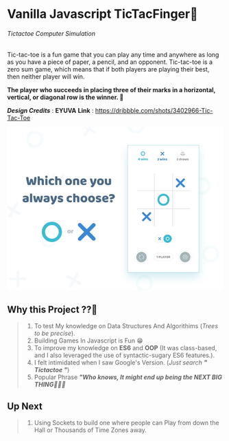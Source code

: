 # Vanilla Javascript TicTacFinger🖕
###### Tictactoe Computer Simulation

Tic-tac-toe is a fun game that you can play any time and anywhere as long as you have a piece of paper, a pencil, and an opponent. Tic-tac-toe is a zero sum game, which means that if both players are playing their best, then neither player will win.

**The player who succeeds in placing three of their marks in a horizontal, vertical, or diagonal row is the winner. 💯**

**_Design Credits_** : **EYUVA**
**Link** : https://dribbble.com/shots/3402966-Tic-Tac-Toe

![alt text](https://raw.githubusercontent.com/adeyinkaezra123/TicTacFinger-/main/TicTacToe/src/images/a859ab9b83820b35cf9d6de4dd1f4c38.webp)



## Why this Project ??🤔
> 1. To test My knowledge on Data Structures And Algorithims (_Trees to be precise_).
> 2. Building Games In Javascript is Fun 😁
> 3. To improve my knowledge on **ES6** and **OOP** (It was class-based, and I also leveraged the use of syntactic-sugary ES6 features.).
> 4. I felt intimidated when I saw Google's Version. (_Just search **" Tictactoe "**_)
> 5. Popular Phrase **_"Who knows, It might end up being the NEXT BIG THING🤣🤣🤣_**

## Up Next
> 1. Using Sockets to build one where people can Play from down the Hall or Thousands of Time Zones away.

